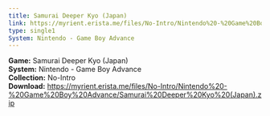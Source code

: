 ```yaml
---
title: Samurai Deeper Kyo (Japan)
link: https://myrient.erista.me/files/No-Intro/Nintendo%20-%20Game%20Boy%20Advance/Samurai%20Deeper%20Kyo%20(Japan).zip
type: single1
System: Nintendo - Game Boy Advance
---
```

<b>Game:</b> Samurai Deeper Kyo (Japan)<br>
<b>System:</b> Nintendo - Game Boy Advance<br>
<b>Collection:</b> No-Intro<br>
<b>Download:</b> https://myrient.erista.me/files/No-Intro/Nintendo%20-%20Game%20Boy%20Advance/Samurai%20Deeper%20Kyo%20(Japan).zip